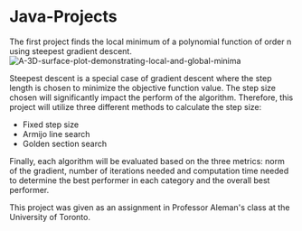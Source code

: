 # Java-Projects

The first project finds the local minimum of a polynomial function of order n using steepest gradient descent. 
![A-3D-surface-plot-demonstrating-local-and-global-minima](https://github.com/charlottevedrines/Java-Projects/assets/97196465/76e1f240-ba7e-439c-8bb2-73b36a0eb317)

Steepest descent is a special case of gradient descent where the step length is chosen to minimize the objective function value. The step size chosen will significantly impact the perform of the algorithm. Therefore, this project will utilize three different methods to calculate the step size:
- Fixed step size
- Armijo line search
- Golden section search
  
Finally, each algorithm will be evaluated based on the three metrics: norm of the gradient, number of iterations needed and computation time needed to determine the best performer in each category and the overall best performer.

This project was given as an assignment in Professor Aleman's class at the University of Toronto.
